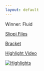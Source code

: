 ```yaml
---
layout: default
---
```



Winner: Fluid

[Slippi Files]()

[Bracket](https://challonge.com/UI4TC)

[Highlight Video](https://www.youtube.com/watch?v=adNnmIGnI9Q)

[![Highlights](https://img.youtube.com/vi/adNnmIGnI9Q/0.jpg)](https://www.youtube.com/watch?v=adNnmIGnI9Q)

